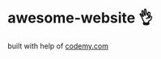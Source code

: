 # awesome-website :ok_hand:                                                                                  
built with help of <a href="http://johnelder.com/">codemy.com</a>

